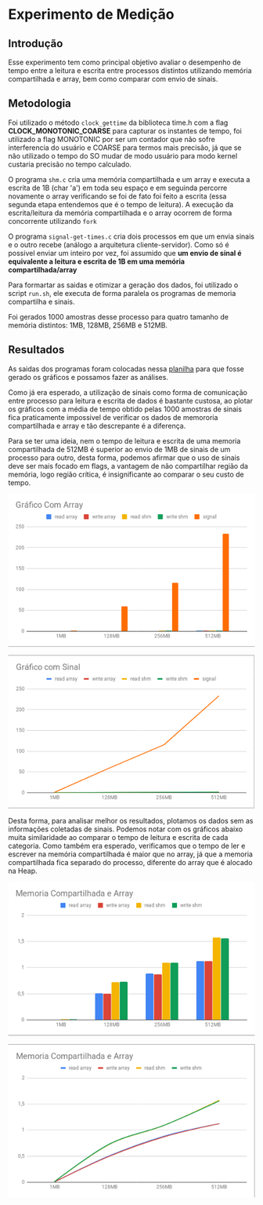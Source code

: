 # Experimento de Medição

## Introdução

Esse experimento tem como principal objetivo avaliar o desempenho de tempo entre a leitura e escrita entre processos distintos utilizando memória compartilhada e array, bem como comparar com envio de sinais.

## Metodologia

Foi utilizado o método ``clock_gettime`` da biblioteca time.h com a flag **CLOCK_MONOTONIC_COARSE** para capturar os instantes de tempo, foi utilizado a flag MONOTONIC por ser um contador que não sofre interferencia do usuário e COARSE para termos mais precisão, já que se não utilizado o tempo do SO mudar de modo usuário para modo kernel custaria precisão no tempo calculado.

O programa ``shm.c`` cria uma memória compartilhada e um array e executa a escrita de 1B (char 'a') em toda seu espaço e em seguinda percorre novamente o array verificando se foi de fato foi feito a escrita (essa segunda etapa entendemos que é o tempo de leitura). A execução da escrita/leitura da memória compartilhada e o array ocorrem de forma concorrente utilizando ``fork``

O programa ``signal-get-times.c`` cria dois processos em que um envia sinais e o outro recebe (análogo a arquitetura cliente-servidor). Como só é possivel enviar um inteiro por vez, foi assumido que **um envio de sinal é equivalente a leitura e escrita de 1B em uma memória compartilhada/array**

Para formartar as saidas e otimizar a geração dos dados, foi utilizado o script ``run.sh``, ele executa de forma paralela os programas de memoria compartilha e sinais.

Foi gerados 1000 amostras desse processo para quatro tamanho de memória distintos: 1MB, 128MB, 256MB e 512MB.

## Resultados

As saidas dos programas foram colocadas nessa [planilha](https://docs.google.com/spreadsheets/d/14-sDDpeBVOQDcqk5ZLbbrB74eAsFX99EiQgAd1GUcg4/edit?usp=sharing) para que fosse gerado os gráficos e possamos fazer as análises.

Como já era esperado, a utilização de sinais como forma de comunicação entre processo para leitura e escrita de dados é bastante custosa, ao plotar os gráficos com a média de tempo obtido pelas 1000 amostras de sinais fica praticamente impossivel de verificar os dados de memororia compartilhada e array e tão descrepante é a diferença.

Para se ter uma ideia, nem o tempo de leitura e escrita de uma memoria compartilhada de 512MB é superior ao envio de 1MB de sinais de um processo para outro, desta forma, podemos afirmar que o uso de sinais deve ser mais focado em flags, a vantagem de não compartilhar região da memória, logo região crítica, é insignificante ao comparar o seu custo de tempo.

![grafico1](./assets/barras-com-sinal.png)


![grafico2](./assets/reta-com-sinal.png)

Desta forma, para analisar melhor os resultados, plotamos os dados sem as informações coletadas de sinais. Podemos notar com os gráficos abaixo muita similaridade ao comparar o tempo de leitura e escrita de cada categoria. Como também era esperado, verificamos que o tempo de ler e escrever na memória compartilhada é maior que no array, já que a memoria compartilhada fica separado do processo, diferente do array que é alocado na Heap.


![grafico3](./assets/barras-sem-sinal.png)

![grafico4](./assets/retas-sem-sinal.png)
